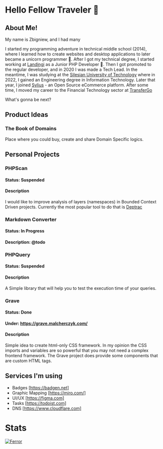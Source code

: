 # Hello Fellow Traveler 👋

## About Me!

My name is Zbigniew, and I had many

I started my programming adventure in technical middle school (2014), where I learned how to create websites and desktop applications to later became a unicorn programmer 🦄. After I got my technical degree, I started working at [Landingi](https://github.com/landingi) as a Junior PHP Developer 🥇. Then I got promoted to the regular developer, and in 2020 I was made a Tech Lead. In the meantime, I was studying at the [Silesian University of Technology](https://www.polsl.pl/en/) where in 2022, I gained an Engineering degree in Information Technology. Later that year, I joined [Sylius](https://github.com/sylius) - an Open Source eCommerce platform. After some time, I moved my career to the Financial Technology sector at [TransferGo](https://github.com/transfergo)

What's gonna be next?

## Product Ideas

### The Book of Domains
Place where you could buy, create and share Domain Specific logics.

## Personal Projects

### PHPScan
#### Status: Suspended
#### Description
I would like to improve analysis of layers (namespaces) in Bounded Context Driven projects. Currently the most popular tool to do that is [Deptrac](https://github.com/qossmic/deptrac)

### Markdown Converter
#### Status: In Progress
#### Description: @todo

### PHPQuery
#### Status: Suspended
#### Description
A Simple library that will help you to test the execution time of your queries.

### Grave
#### Status: Done
#### Under: https://grave.malcherczyk.com/
#### Description
Simple idea to create html-only CSS framework. In my opinion the CSS imports and variables are so powerful that you may not need a complex frontend framework. The Grave project does provide some components that are custom HTML tags.

## Services I'm using
* Badges [https://badgen.net]
* Graphic Mapping [https://miro.com/]
* UI/UX [https://figma.com]
* Tasks [https://todoist.com]
* DNS [https://www.cloudflare.com]

# Stats
[![Ferror](https://github-readme-stats.vercel.app/api?username=Ferror)](https://github.com/Ferror)
